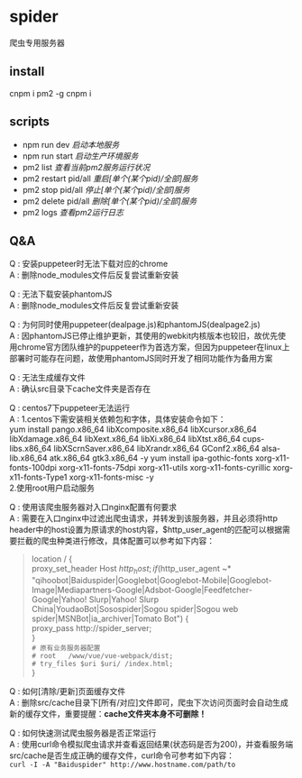 # spider
爬虫专用服务器

## install
cnpm i pm2 -g
cnpm i

## scripts
- npm run dev  _启动本地服务_
- npm run start _启动生产环境服务_
- pm2 list _查看当前pm2服务运行状况_
- pm2 restart pid/all _重启[单个(某个pid)/全部]服务_
- pm2 stop pid/all _停止[单个(某个pid)/全部]服务_
- pm2 delete pid/all _删除[单个(某个pid)/全部]服务_
- pm2 logs _查看pm2运行日志_

## Q&A
Q : 安装puppeteer时无法下载对应的chrome  
A : 删除node_modules文件后反复尝试重新安装  

Q : 无法下载安装phantomJS  
A : 删除node_modules文件后反复尝试重新安装  

Q : 为何同时使用puppeteer(dealpage.js)和phantomJS(dealpage2.js)  
A : 因phantomJS已停止维护更新，其使用的webkit内核版本也较旧，故优先使用chrome官方团队维护的puppeteer作为首选方案，但因为puppeteer在linux上部署时可能存在问题，故使用phantomJS同时开发了相同功能作为备用方案  

Q : 无法生成缓存文件  
A : 确认src目录下cache文件夹是否存在  

Q : centos7下puppeteer无法运行  
A : 1.centos下需安装相关依赖包和字体，具体安装命令如下：  
    yum install pango.x86_64 libXcomposite.x86_64 libXcursor.x86_64 libXdamage.x86_64 libXext.x86_64 libXi.x86_64 libXtst.x86_64 cups-libs.x86_64 libXScrnSaver.x86_64 libXrandr.x86_64 GConf2.x86_64 alsa-lib.x86_64 atk.x86_64 gtk3.x86_64 -y
    yum install ipa-gothic-fonts xorg-x11-fonts-100dpi xorg-x11-fonts-75dpi xorg-x11-utils xorg-x11-fonts-cyrillic xorg-x11-fonts-Type1 xorg-x11-fonts-misc -y  
    2.使用root用户启动服务

Q : 使用该爬虫服务器对入口nginx配置有何要求  
A : 需要在入口nginx中过滤出爬虫请求，并转发到该服务器，并且必须将http header中的host设置为原请求的host内容，$http_user_agent的匹配可以根据需要拦截的爬虫种类进行修改，具体配置可以参考如下内容：  
> location / {  
>   proxy_set_header Host $http_host;  
>   if ($http_user_agent ~* "qihoobot|Baiduspider|Googlebot|Googlebot-Mobile|Googlebot-Image|Mediapartners-Google|Adsbot-Google|Feedfetcher-Google|Yahoo! Slurp|Yahoo! Slurp China|YoudaoBot|Sosospider|Sogou spider|Sogou web spider|MSNBot|ia_archiver|Tomato Bot") {   
>       proxy_pass http://spider_server;  
>   }   
>   `# 原有业务服务器配置`  
>   `# root   /www/vue/vue-webpack/dist;`  
>   `# try_files $uri $uri/ /index.html;`  
>}  

Q : 如何[清除/更新]页面缓存文件  
A : 删除src/cache目录下[所有/对应]文件即可，爬虫下次访问页面时会自动生成新的缓存文件，重要提醒：**cache文件夹本身不可删除！**  

Q : 如何快速测试爬虫服务器是否正常运行  
A : 使用curl命令模拟爬虫请求并查看返回结果(状态码是否为200)，并查看服务端src/cache是否生成正确的缓存文件，curl命令可参考如下内容：  
    `curl -I -A "Baiduspider" http://www.hostname.com/path/to`  
    